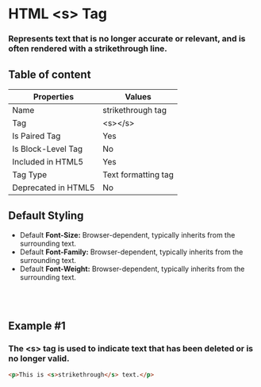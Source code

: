 # HTML &lt;s&gt; Tag

### Represents text that is no longer accurate or relevant, and is often rendered with a strikethrough line.



## Table of content


| Properties            | Values                                                               |
|---------------------|----------------------------------------------------------------------|
| Name                | strikethrough tag                                                |
| Tag                 | &lt;s&gt;&lt;/s&gt;                                            |
| Is Paired Tag       | Yes                                                  |
| Is Block-Level Tag  | No                                |
| Included in HTML5   | Yes     |
| Tag Type            | Text formatting tag     |
| Deprecated in HTML5 | No     |


## Default Styling


-	Default **Font-Size:** Browser-dependent, typically inherits from the surrounding text.
-	Default **Font-Family:** Browser-dependent, typically inherits from the surrounding text.
-	Default **Font-Weight:** Browser-dependent, typically inherits from the surrounding text.


<br>
<br>

## Example #1
### The &lt;s&gt; tag is used to indicate text that has been deleted or is no longer valid.
```html
<p>This is <s>strikethrough</s> text.</p>
``` 
<br>
<br>

